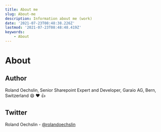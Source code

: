 ```yaml
---
title: About me
slug: About-me
description: Information about me (work)
date: '2021-07-23T08:48:38.226Z'
lastmod: '2021-07-23T08:48:48.419Z'
keywords:
    - About
---
```

# About

## Author

Roland Oechslin, Senior Sharepoint Expert and Developer, Garaio AG, Bern, Switzerland
:smile: :heart: :thumbsup:

## Twitter

Roland Oechslin - [@rolandoechslin](https://twitter.com/rolandoechslin)
